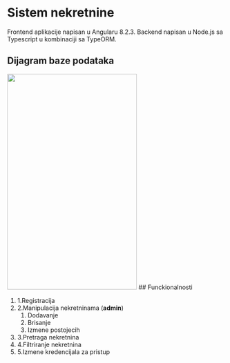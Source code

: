 # Sistem nekretnine

Frontend aplikacije napisan u Angularu 8.2.3. Backend napisan u Node.js sa Typescript u kombinaciji sa TypeORM.

## Dijagram baze podataka

<img src="https://firebasestorage.googleapis.com/v0/b/soy-smile-249718.appspot.com/o/sistem_nekretnine.png?alt=media&token=c9ff9696-4982-4877-8b04-e25e4caf7cb7" width="300" height="500" >
## Funckionalnosti

1. 1.Registracija
1. 2.Manipulacija nekretninama (**admin**)
	1. Dodavanje
	2. Brisanje
	3. Izmene postojecih
1. 3.Pretraga nekretnina
1. 4.Filtriranje nekretnina
1. 5.Izmene kredencijala za pristup


